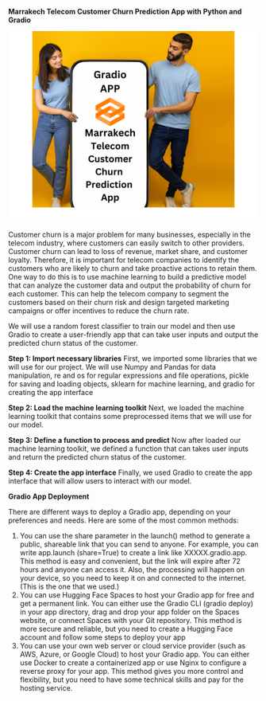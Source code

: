**Marrakech Telecom Customer Churn Prediction App with Python and Gradio**

![Alt text](<Gradio App.png>)
 
Customer churn is a major problem for many businesses, especially in the telecom industry, where customers can easily switch to other providers. Customer churn can lead to loss of revenue, market share, and customer loyalty. Therefore, it is important for telecom companies to identify the customers who are likely to churn and take proactive actions to retain them.
One way to do this is to use machine learning to build a predictive model that can analyze the customer data and output the probability of churn for each customer. This can help the telecom company to segment the customers based on their churn risk and design targeted marketing campaigns or offer incentives to reduce the churn rate.

We will use a random forest classifier to train our model and then use Gradio to create a user-friendly app that can take user inputs and output the predicted churn status of the customer.

**Step 1: Import necessary libraries**
First, we imported some libraries that we will use for our project. We will use Numpy and Pandas for data manipulation, re and os for regular expressions and file operations, pickle for saving and loading objects, sklearn for machine learning, and gradio for creating the app interface
 

**Step 2: Load the machine learning toolkit**
Next, we loaded the machine learning toolkit that contains some preprocessed items that we will use for our model. 
 
**Step 3: Define a function to process and predict**
Now after loaded our machine learning toolkit, we defined a function that can takes user inputs and return the predicted churn status of the customer.

**Step 4: Create the app interface**
Finally, we used Gradio to create the app interface that will allow users to interact with our model.

 **Gradio App Deployment**

There are different ways to deploy a Gradio app, depending on your preferences and needs. Here are some of the most common methods:
1.	You can use the share parameter in the launch() method to generate a public, shareable link that you can send to anyone. For example, you can write app.launch (share=True) to create a link like XXXXX.gradio.app. This method is easy and convenient, but the link will expire after 72 hours and anyone can access it. Also, the processing will happen on your device, so you need to keep it on and connected to the internet. (This is the one that we used.)
2.	You can use Hugging Face Spaces to host your Gradio app for free and get a permanent link. You can either use the Gradio CLI (gradio deploy) in your app directory, drag and drop your app folder on the Spaces website, or connect Spaces with your Git repository. This method is more secure and reliable, but you need to create a Hugging Face account and follow some steps to deploy your app
3.	You can use your own web server or cloud service provider (such as AWS, Azure, or Google Cloud) to host your Gradio app. You can either use Docker to create a containerized app or use Nginx to configure a reverse proxy for your app. This method gives you more control and flexibility, but you need to have some technical skills and pay for the hosting service.



